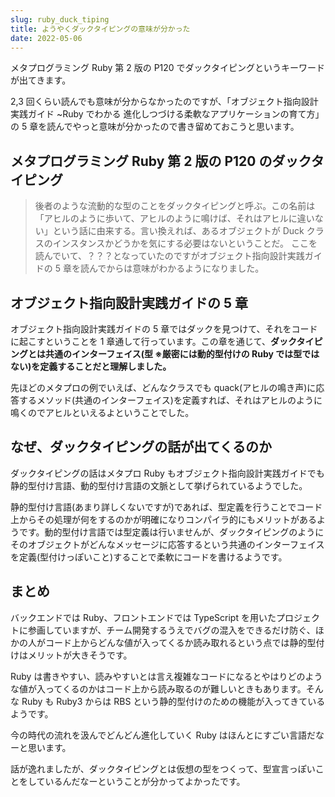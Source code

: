 ```yaml
---
slug: ruby_duck_tiping
title: ようやくダックタイピングの意味が分かった
date: 2022-05-06
---
```


メタプログラミング Ruby 第 2 版の P120 でダックタイピングというキーワードが出てきます。

2,3 回くらい読んでも意味が分からなかったのですが、「オブジェクト指向設計実践ガイド ~Ruby でわかる 進化しつづける柔軟なアプリケーションの育て方」の 5 章を読んでやっと意味が分かったので書き留めておこうと思います。

## メタプログラミング Ruby 第 2 版の P120 のダックタイピング

> 後者のような流動的な型のことをダックタイピングと呼ぶ。この名前は「アヒルのように歩いて、アヒルのように鳴けば、それはアヒルに違いない」という話に由来する。言い換えれば、あるオブジェクトが Duck クラスのインスタンスかどうかを気にする必要はないということだ。
> ここを読んでいて、？？？となっていたのですがオブジェクト指向設計実践ガイドの 5 章を読んでからは意味がわかるようになりました。

## オブジェクト指向設計実践ガイドの 5 章

オブジェクト指向設計実践ガイドの 5 章ではダックを見つけて、それをコードに起こすということを 1 章通して行っています。この章を通じて、**ダックタイピングとは共通のインターフェイス(型 ※厳密には動的型付けの Ruby では型ではない)を定義することだと理解しました。**

先ほどのメタプロの例でいえば、どんなクラスでも quack(アヒルの鳴き声)に応答するメソッド(共通のインターフェイス)を定義すれば、それはアヒルのように鳴くのでアヒルといえるよということでした。

## なぜ、ダックタイピングの話が出てくるのか

ダックタイピングの話はメタプロ Ruby もオブジェクト指向設計実践ガイドでも静的型付け言語、動的型付け言語の文脈として挙げられているようでした。

静的型付け言語(あまり詳しくないですが)であれば、型定義を行うことでコード上からその処理が何をするのかが明確になりコンパイラ的にもメリットがあるようです。動的型付け言語では型定義は行いませんが、ダックタイピングのようにそのオブジェクトがどんなメッセージに応答するという共通のインターフェイスを定義(型付けっぽいこと)することで柔軟にコードを書けるようです。

## まとめ

バックエンドでは Ruby、フロントエンドでは TypeScript を用いたプロジェクトに参画していますが、チーム開発するうえでバグの混入をできるだけ防ぐ、ほかの人がコード上からどんな値が入ってくるか読み取れるという点では静的型付けはメリットが大きそうです。

Ruby は書きやすい、読みやすいとは言え複雑なコードになるとやはりどのような値が入ってくるのかはコード上から読み取るのが難しいときもあります。そんな Ruby も Ruby3 からは RBS という静的型付けのための機能が入ってきているようです。

今の時代の流れを汲んでどんどん進化していく Ruby はほんとにすごい言語だなーと思います。

話が逸れましたが、ダックタイピングとは仮想の型をつくって、型宣言っぽいことをしているんだなーということが分かってよかったです。
